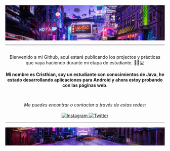 <img align="center" src="img/HeaderGitHub.jpg" alt="Header to the top of readme.md" />

---

<h2 align="center">
    
</h2>

<p align="center">
Bienvenido a mi Github, aquí estaré publicando los projectos y prácticas que vaya haciendo durante mi etapa de estudiante. 🙍‍♂️💻
</p>

<p align="center">
    <b>Mi nombre es Cristhian, soy un estudiante con conocimientos de Java, he estado desarrollando aplicaciones para Android y ahora estoy probando con las páginas web. </b>
</p>

<br />

<p align="center">
    <i>Me puedes encontrar o contactar a través de estas redes:</i>
    <br/><br/>
    <a href="https://www.instagram.com/dayfly_dpr/" target="_blank">
        <img src="https://img.shields.io/badge/-Instagram-0A0A0B?logo=instagram&style=for-the-badge&logoColor=white" alt="Instagram" />
    </a>
    <a href="https://twitter.com/dayfly_dpr" target="_blank">
        <img src="https://img.shields.io/badge/-Twitter-0A0A0B?logo=twitter&style=for-the-badge&logoColor=white" alt="Twitter" />
    </a>
</p>

---


<img src="img/FooterGitHub.jpg" />
